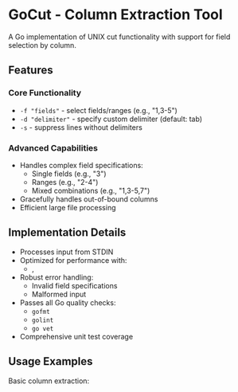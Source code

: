 # GoCut - Column Extraction Tool

A Go implementation of UNIX cut functionality with support for field selection by column.

## Features

### Core Functionality
- `-f "fields"` - select fields/ranges (e.g., "1,3-5")
- `-d "delimiter"` - specify custom delimiter (default: tab)
- `-s` - suppress lines without delimiters

### Advanced Capabilities
- Handles complex field specifications:
    - Single fields (e.g., "3")
    - Ranges (e.g., "2-4")
    - Mixed combinations (e.g., "1,3-5,7")
- Gracefully handles out-of-bound columns
- Efficient large file processing

## Implementation Details

- Processes input from STDIN
- Optimized for performance with:
    - ,
- Robust error handling:
    - Invalid field specifications
    - Malformed input
- Passes all Go quality checks:
    - `gofmt`
    - `golint`
    - `go vet`
- Comprehensive unit test coverage

## Usage Examples

Basic column extraction:
```bash
